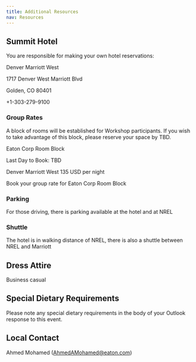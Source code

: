 ```yaml
---
title: Additional Resources
nav: Resources
---
```


## Summit Hotel

You are responsible for making your own hotel reservations: 

Denver Marriott West  

1717 Denver West Marriott Blvd 

Golden, CO 80401 

+1-303-279-9100 

 
### Group Rates

A block of rooms will be established for Workshop participants. If you wish to take advantage of this block, please reserve your space by TBD.  

Eaton Corp Room Block 

Last Day to Book: TBD 

Denver Marriott West         135 USD per night 

Book your group rate for Eaton Corp Room Block 

 
### Parking
For those driving, there is parking available at the hotel and at NREL  

### Shuttle
The hotel is in walking distance of NREL, there is also a shuttle between NREL and Marriott 

 

## Dress Attire 

Business casual 

 

## Special Dietary Requirements

Please note any special dietary requirements in the body of your Outlook response to this event. 


 

## Local Contact

Ahmed Mohamed (AhmedAMohamed@eaton.com) 